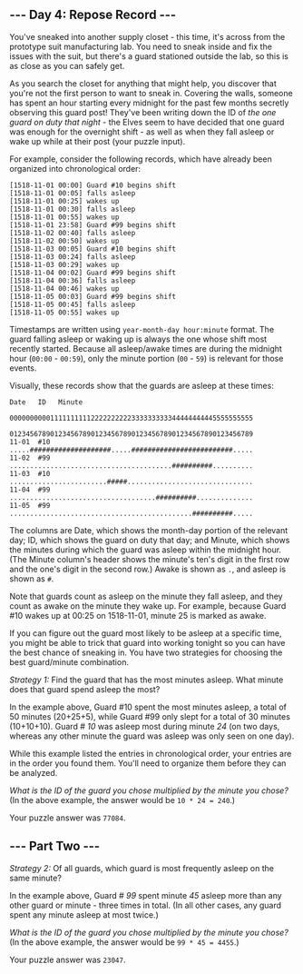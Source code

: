 ## \--- Day 4: Repose Record ---

You've sneaked into another supply closet - this time, it's across from the
prototype suit manufacturing lab. You need to sneak inside and fix the issues
with the suit, but there's a guard stationed outside the lab, so this is as
close as you can safely get.

As you search the closet for anything that might help, you discover that
you're not the first person to want to sneak in. Covering the walls, someone
has spent an hour starting every midnight for the past few months secretly
observing this guard post! They've been writing down the ID of _the one guard
on duty that night_ \- the Elves seem to have decided that one guard was
enough for the overnight shift - as well as when they fall asleep or wake up
while at their post (your puzzle input).

For example, consider the following records, which have already been organized
into chronological order:

    
    
    [1518-11-01 00:00] Guard #10 begins shift
    [1518-11-01 00:05] falls asleep
    [1518-11-01 00:25] wakes up
    [1518-11-01 00:30] falls asleep
    [1518-11-01 00:55] wakes up
    [1518-11-01 23:58] Guard #99 begins shift
    [1518-11-02 00:40] falls asleep
    [1518-11-02 00:50] wakes up
    [1518-11-03 00:05] Guard #10 begins shift
    [1518-11-03 00:24] falls asleep
    [1518-11-03 00:29] wakes up
    [1518-11-04 00:02] Guard #99 begins shift
    [1518-11-04 00:36] falls asleep
    [1518-11-04 00:46] wakes up
    [1518-11-05 00:03] Guard #99 begins shift
    [1518-11-05 00:45] falls asleep
    [1518-11-05 00:55] wakes up
    

Timestamps are written using `year-month-day hour:minute` format. The guard
falling asleep or waking up is always the one whose shift most recently
started. Because all asleep/awake times are during the midnight hour (`00:00`
\- `00:59`), only the minute portion (`00` \- `59`) is relevant for those
events.

Visually, these records show that the guards are asleep at these times:

    
    
    Date   ID   Minute
                000000000011111111112222222222333333333344444444445555555555
                012345678901234567890123456789012345678901234567890123456789
    11-01  #10  .....####################.....#########################.....
    11-02  #99  ........................................##########..........
    11-03  #10  ........................#####...............................
    11-04  #99  ....................................##########..............
    11-05  #99  .............................................##########.....
    

The columns are Date, which shows the month-day portion of the relevant day;
ID, which shows the guard on duty that day; and Minute, which shows the
minutes during which the guard was asleep within the midnight hour. (The
Minute column's header shows the minute's ten's digit in the first row and the
one's digit in the second row.) Awake is shown as `.`, and asleep is shown as
`#`.

Note that guards count as asleep on the minute they fall asleep, and they
count as awake on the minute they wake up. For example, because Guard #10
wakes up at 00:25 on 1518-11-01, minute 25 is marked as awake.

If you can figure out the guard most likely to be asleep at a specific time,
you might be able to trick that guard into working tonight so you can have the
best chance of sneaking in. You have two strategies for choosing the best
guard/minute combination.

_Strategy 1:_ Find the guard that has the most minutes asleep. What minute
does that guard spend asleep the most?

In the example above, Guard #10 spent the most minutes asleep, a total of 50
minutes (20+25+5), while Guard #99 only slept for a total of 30 minutes
(10+10+10). Guard # _10_ was asleep most during minute _24_ (on two days,
whereas any other minute the guard was asleep was only seen on one day).

While this example listed the entries in chronological order, your entries are
in the order you found them. You'll need to organize them before they can be
analyzed.

_What is the ID of the guard you chose multiplied by the minute you chose?_
(In the above example, the answer would be `10 * 24 = 240`.)

Your puzzle answer was `77084`.

## \--- Part Two ---

 _Strategy 2:_ Of all guards, which guard is most frequently asleep on the
same minute?

In the example above, Guard # _99_ spent minute _45_ asleep more than any
other guard or minute - three times in total. (In all other cases, any guard
spent any minute asleep at most twice.)

_What is the ID of the guard you chose multiplied by the minute you chose?_
(In the above example, the answer would be `99 * 45 = 4455`.)

Your puzzle answer was `23047`.

